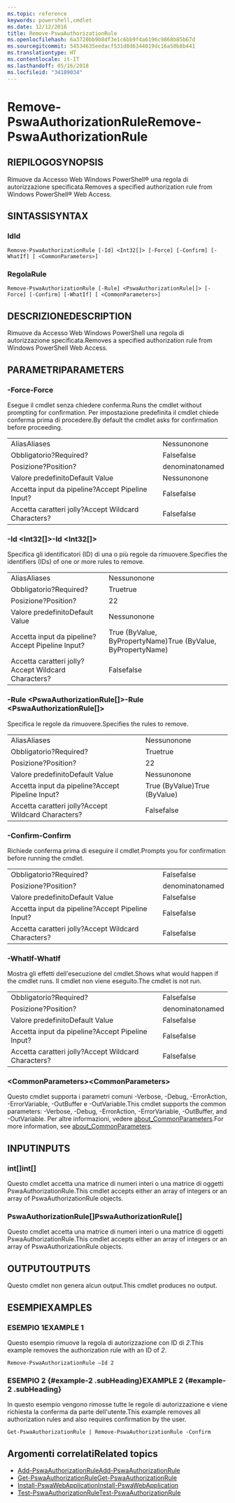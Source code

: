 ```yaml
---
ms.topic: reference
keywords: powershell,cmdlet
ms.date: 12/12/2016
title: Remove-PswaAuthorizationRule
ms.openlocfilehash: 6a3720bb9b8df3e1c6bb9f4a6196c9868b85b67d
ms.sourcegitcommit: 54534635eedacf531d8d6344019dc16a50b8b441
ms.translationtype: HT
ms.contentlocale: it-IT
ms.lasthandoff: 05/16/2018
ms.locfileid: "34189034"
---
```

# <a name="remove-pswaauthorizationrule"></a><span data-ttu-id="6d8ca-103">Remove-PswaAuthorizationRule</span><span class="sxs-lookup"><span data-stu-id="6d8ca-103">Remove-PswaAuthorizationRule</span></span>

## <a name="synopsis"></a><span data-ttu-id="6d8ca-104">RIEPILOGO</span><span class="sxs-lookup"><span data-stu-id="6d8ca-104">SYNOPSIS</span></span>

<span data-ttu-id="6d8ca-105">Rimuove da Accesso Web Windows PowerShell® una regola di autorizzazione specificata.</span><span class="sxs-lookup"><span data-stu-id="6d8ca-105">Removes a specified authorization rule from Windows PowerShell® Web Access.</span></span>

## <a name="syntax"></a><span data-ttu-id="6d8ca-106">SINTASSI</span><span class="sxs-lookup"><span data-stu-id="6d8ca-106">SYNTAX</span></span>

### <a name="id"></a><span data-ttu-id="6d8ca-107">Id</span><span class="sxs-lookup"><span data-stu-id="6d8ca-107">Id</span></span>
```
Remove-PswaAuthorizationRule [-Id] <Int32[]> [-Force] [-Confirm] [-WhatIf] [ <CommonParameters>]
```

### <a name="rule"></a><span data-ttu-id="6d8ca-108">Regola</span><span class="sxs-lookup"><span data-stu-id="6d8ca-108">Rule</span></span>
```
Remove-PswaAuthorizationRule [-Rule] <PswaAuthorizationRule[]> [-Force] [-Confirm] [-WhatIf] [ <CommonParameters>]
```

## <a name="description"></a><span data-ttu-id="6d8ca-109">DESCRIZIONE</span><span class="sxs-lookup"><span data-stu-id="6d8ca-109">DESCRIPTION</span></span>

<span data-ttu-id="6d8ca-110">Rimuove da Accesso Web Windows PowerShell una regola di autorizzazione specificata.</span><span class="sxs-lookup"><span data-stu-id="6d8ca-110">Removes a specified authorization rule from Windows PowerShell Web Access.</span></span>

## <a name="parameters"></a><span data-ttu-id="6d8ca-111">PARAMETRI</span><span class="sxs-lookup"><span data-stu-id="6d8ca-111">PARAMETERS</span></span>

### <a name="-force"></a><span data-ttu-id="6d8ca-112">-Force</span><span class="sxs-lookup"><span data-stu-id="6d8ca-112">-Force</span></span>

<span data-ttu-id="6d8ca-113">Esegue il cmdlet senza chiedere conferma.</span><span class="sxs-lookup"><span data-stu-id="6d8ca-113">Runs the cmdlet without prompting for confirmation.</span></span> <span data-ttu-id="6d8ca-114">Per impostazione predefinita il cmdlet chiede conferma prima di procedere.</span><span class="sxs-lookup"><span data-stu-id="6d8ca-114">By default the cmdlet asks for confirmation before proceeding.</span></span>

|||
|-|-|
| <span data-ttu-id="6d8ca-115">Alias</span><span class="sxs-lookup"><span data-stu-id="6d8ca-115">Aliases</span></span>                              | <span data-ttu-id="6d8ca-116">Nessuno</span><span class="sxs-lookup"><span data-stu-id="6d8ca-116">none</span></span>                                 |
| <span data-ttu-id="6d8ca-117">Obbligatorio?</span><span class="sxs-lookup"><span data-stu-id="6d8ca-117">Required?</span></span>                            | <span data-ttu-id="6d8ca-118">False</span><span class="sxs-lookup"><span data-stu-id="6d8ca-118">false</span></span>                                |
| <span data-ttu-id="6d8ca-119">Posizione?</span><span class="sxs-lookup"><span data-stu-id="6d8ca-119">Position?</span></span>                            | <span data-ttu-id="6d8ca-120">denominato</span><span class="sxs-lookup"><span data-stu-id="6d8ca-120">named</span></span>                                |
| <span data-ttu-id="6d8ca-121">Valore predefinito</span><span class="sxs-lookup"><span data-stu-id="6d8ca-121">Default Value</span></span>                        | <span data-ttu-id="6d8ca-122">Nessuno</span><span class="sxs-lookup"><span data-stu-id="6d8ca-122">none</span></span>                                 |
| <span data-ttu-id="6d8ca-123">Accetta input da pipeline?</span><span class="sxs-lookup"><span data-stu-id="6d8ca-123">Accept Pipeline Input?</span></span>               | <span data-ttu-id="6d8ca-124">False</span><span class="sxs-lookup"><span data-stu-id="6d8ca-124">false</span></span>                                |
| <span data-ttu-id="6d8ca-125">Accetta caratteri jolly?</span><span class="sxs-lookup"><span data-stu-id="6d8ca-125">Accept Wildcard Characters?</span></span>          | <span data-ttu-id="6d8ca-126">False</span><span class="sxs-lookup"><span data-stu-id="6d8ca-126">false</span></span>                                |

### <a name="-id-ltint32gt"></a><span data-ttu-id="6d8ca-127">-Id &lt;Int32\[\]&gt;</span><span class="sxs-lookup"><span data-stu-id="6d8ca-127">-Id &lt;Int32\[\]&gt;</span></span>

<span data-ttu-id="6d8ca-128">Specifica gli identificatori (ID) di una o più regole da rimuovere.</span><span class="sxs-lookup"><span data-stu-id="6d8ca-128">Specifies the identifiers (IDs) of one or more rules to remove.</span></span>

|||
|-|-|
| <span data-ttu-id="6d8ca-129">Alias</span><span class="sxs-lookup"><span data-stu-id="6d8ca-129">Aliases</span></span>                              | <span data-ttu-id="6d8ca-130">Nessuno</span><span class="sxs-lookup"><span data-stu-id="6d8ca-130">none</span></span>                                 |
| <span data-ttu-id="6d8ca-131">Obbligatorio?</span><span class="sxs-lookup"><span data-stu-id="6d8ca-131">Required?</span></span>                            | <span data-ttu-id="6d8ca-132">True</span><span class="sxs-lookup"><span data-stu-id="6d8ca-132">true</span></span>                                 |
| <span data-ttu-id="6d8ca-133">Posizione?</span><span class="sxs-lookup"><span data-stu-id="6d8ca-133">Position?</span></span>                            | <span data-ttu-id="6d8ca-134">2</span><span class="sxs-lookup"><span data-stu-id="6d8ca-134">2</span></span>                                    |
| <span data-ttu-id="6d8ca-135">Valore predefinito</span><span class="sxs-lookup"><span data-stu-id="6d8ca-135">Default Value</span></span>                        | <span data-ttu-id="6d8ca-136">Nessuno</span><span class="sxs-lookup"><span data-stu-id="6d8ca-136">none</span></span>                                 |
| <span data-ttu-id="6d8ca-137">Accetta input da pipeline?</span><span class="sxs-lookup"><span data-stu-id="6d8ca-137">Accept Pipeline Input?</span></span>               | <span data-ttu-id="6d8ca-138">True (ByValue, ByPropertyName)</span><span class="sxs-lookup"><span data-stu-id="6d8ca-138">True (ByValue, ByPropertyName)</span></span>       |
| <span data-ttu-id="6d8ca-139">Accetta caratteri jolly?</span><span class="sxs-lookup"><span data-stu-id="6d8ca-139">Accept Wildcard Characters?</span></span>          | <span data-ttu-id="6d8ca-140">False</span><span class="sxs-lookup"><span data-stu-id="6d8ca-140">false</span></span>                                |

### <a name="-rule-ltpswaauthorizationrulegt"></a><span data-ttu-id="6d8ca-141">-Rule &lt;PswaAuthorizationRule\[\]&gt;</span><span class="sxs-lookup"><span data-stu-id="6d8ca-141">-Rule &lt;PswaAuthorizationRule\[\]&gt;</span></span>

<span data-ttu-id="6d8ca-142">Specifica le regole da rimuovere.</span><span class="sxs-lookup"><span data-stu-id="6d8ca-142">Specifies the rules to remove.</span></span>

|||
|-|-|
| <span data-ttu-id="6d8ca-143">Alias</span><span class="sxs-lookup"><span data-stu-id="6d8ca-143">Aliases</span></span>                              | <span data-ttu-id="6d8ca-144">Nessuno</span><span class="sxs-lookup"><span data-stu-id="6d8ca-144">none</span></span>                                 |
| <span data-ttu-id="6d8ca-145">Obbligatorio?</span><span class="sxs-lookup"><span data-stu-id="6d8ca-145">Required?</span></span>                            | <span data-ttu-id="6d8ca-146">True</span><span class="sxs-lookup"><span data-stu-id="6d8ca-146">true</span></span>                                 |
| <span data-ttu-id="6d8ca-147">Posizione?</span><span class="sxs-lookup"><span data-stu-id="6d8ca-147">Position?</span></span>                            | <span data-ttu-id="6d8ca-148">2</span><span class="sxs-lookup"><span data-stu-id="6d8ca-148">2</span></span>                                    |
| <span data-ttu-id="6d8ca-149">Valore predefinito</span><span class="sxs-lookup"><span data-stu-id="6d8ca-149">Default Value</span></span>                        | <span data-ttu-id="6d8ca-150">Nessuno</span><span class="sxs-lookup"><span data-stu-id="6d8ca-150">none</span></span>                                 |
| <span data-ttu-id="6d8ca-151">Accetta input da pipeline?</span><span class="sxs-lookup"><span data-stu-id="6d8ca-151">Accept Pipeline Input?</span></span>               | <span data-ttu-id="6d8ca-152">True (ByValue)</span><span class="sxs-lookup"><span data-stu-id="6d8ca-152">True (ByValue)</span></span>                       |
| <span data-ttu-id="6d8ca-153">Accetta caratteri jolly?</span><span class="sxs-lookup"><span data-stu-id="6d8ca-153">Accept Wildcard Characters?</span></span>          | <span data-ttu-id="6d8ca-154">False</span><span class="sxs-lookup"><span data-stu-id="6d8ca-154">false</span></span>                                |

### <a name="-confirm"></a><span data-ttu-id="6d8ca-155">-Confirm</span><span class="sxs-lookup"><span data-stu-id="6d8ca-155">-Confirm</span></span>

<span data-ttu-id="6d8ca-156">Richiede conferma prima di eseguire il cmdlet.</span><span class="sxs-lookup"><span data-stu-id="6d8ca-156">Prompts you for confirmation before running the cmdlet.</span></span>

|||
|-|-|
| <span data-ttu-id="6d8ca-157">Obbligatorio?</span><span class="sxs-lookup"><span data-stu-id="6d8ca-157">Required?</span></span>                            | <span data-ttu-id="6d8ca-158">False</span><span class="sxs-lookup"><span data-stu-id="6d8ca-158">false</span></span>                                |
| <span data-ttu-id="6d8ca-159">Posizione?</span><span class="sxs-lookup"><span data-stu-id="6d8ca-159">Position?</span></span>                            | <span data-ttu-id="6d8ca-160">denominato</span><span class="sxs-lookup"><span data-stu-id="6d8ca-160">named</span></span>                                |
| <span data-ttu-id="6d8ca-161">Valore predefinito</span><span class="sxs-lookup"><span data-stu-id="6d8ca-161">Default Value</span></span>                        | <span data-ttu-id="6d8ca-162">False</span><span class="sxs-lookup"><span data-stu-id="6d8ca-162">false</span></span>                                |
| <span data-ttu-id="6d8ca-163">Accetta input da pipeline?</span><span class="sxs-lookup"><span data-stu-id="6d8ca-163">Accept Pipeline Input?</span></span>               | <span data-ttu-id="6d8ca-164">False</span><span class="sxs-lookup"><span data-stu-id="6d8ca-164">false</span></span>                                |
| <span data-ttu-id="6d8ca-165">Accetta caratteri jolly?</span><span class="sxs-lookup"><span data-stu-id="6d8ca-165">Accept Wildcard Characters?</span></span>          | <span data-ttu-id="6d8ca-166">False</span><span class="sxs-lookup"><span data-stu-id="6d8ca-166">false</span></span>                                |

### <a name="-whatif"></a><span data-ttu-id="6d8ca-167">-WhatIf</span><span class="sxs-lookup"><span data-stu-id="6d8ca-167">-WhatIf</span></span>

<span data-ttu-id="6d8ca-168">Mostra gli effetti dell'esecuzione del cmdlet.</span><span class="sxs-lookup"><span data-stu-id="6d8ca-168">Shows what would happen if the cmdlet runs.</span></span> <span data-ttu-id="6d8ca-169">Il cmdlet non viene eseguito.</span><span class="sxs-lookup"><span data-stu-id="6d8ca-169">The cmdlet is not run.</span></span>

|||
|-|-|
| <span data-ttu-id="6d8ca-170">Obbligatorio?</span><span class="sxs-lookup"><span data-stu-id="6d8ca-170">Required?</span></span>                            | <span data-ttu-id="6d8ca-171">False</span><span class="sxs-lookup"><span data-stu-id="6d8ca-171">false</span></span>                                |
| <span data-ttu-id="6d8ca-172">Posizione?</span><span class="sxs-lookup"><span data-stu-id="6d8ca-172">Position?</span></span>                            | <span data-ttu-id="6d8ca-173">denominato</span><span class="sxs-lookup"><span data-stu-id="6d8ca-173">named</span></span>                                |
| <span data-ttu-id="6d8ca-174">Valore predefinito</span><span class="sxs-lookup"><span data-stu-id="6d8ca-174">Default Value</span></span>                        | <span data-ttu-id="6d8ca-175">False</span><span class="sxs-lookup"><span data-stu-id="6d8ca-175">false</span></span>                                |
| <span data-ttu-id="6d8ca-176">Accetta input da pipeline?</span><span class="sxs-lookup"><span data-stu-id="6d8ca-176">Accept Pipeline Input?</span></span>               | <span data-ttu-id="6d8ca-177">False</span><span class="sxs-lookup"><span data-stu-id="6d8ca-177">false</span></span>                                |
| <span data-ttu-id="6d8ca-178">Accetta caratteri jolly?</span><span class="sxs-lookup"><span data-stu-id="6d8ca-178">Accept Wildcard Characters?</span></span>          | <span data-ttu-id="6d8ca-179">False</span><span class="sxs-lookup"><span data-stu-id="6d8ca-179">false</span></span>                                |

### <a name="ltcommonparametersgt"></a><span data-ttu-id="6d8ca-180">&lt;CommonParameters&gt;</span><span class="sxs-lookup"><span data-stu-id="6d8ca-180">&lt;CommonParameters&gt;</span></span>

<span data-ttu-id="6d8ca-181">Questo cmdlet supporta i parametri comuni -Verbose, -Debug, -ErrorAction, -ErrorVariable, -OutBuffer e -OutVariable.</span><span class="sxs-lookup"><span data-stu-id="6d8ca-181">This cmdlet supports the common parameters: -Verbose, -Debug, -ErrorAction, -ErrorVariable, -OutBuffer, and -OutVariable.</span></span>
<span data-ttu-id="6d8ca-182">Per altre informazioni, vedere [about_CommonParameters](http://go.microsoft.com/fwlink/p/?LinkID=113216).</span><span class="sxs-lookup"><span data-stu-id="6d8ca-182">For more information, see [about_CommonParameters](http://go.microsoft.com/fwlink/p/?LinkID=113216).</span></span>

## <a name="inputs"></a><span data-ttu-id="6d8ca-183">INPUT</span><span class="sxs-lookup"><span data-stu-id="6d8ca-183">INPUTS</span></span>

### <a name="int"></a><span data-ttu-id="6d8ca-184">int\[\]</span><span class="sxs-lookup"><span data-stu-id="6d8ca-184">int\[\]</span></span>

<span data-ttu-id="6d8ca-185">Questo cmdlet accetta una matrice di numeri interi o una matrice di oggetti PswaAuthorizationRule.</span><span class="sxs-lookup"><span data-stu-id="6d8ca-185">This cmdlet accepts either an array of integers or an array of PswaAuthorizationRule objects.</span></span>

### <a name="pswaauthorizationrule"></a><span data-ttu-id="6d8ca-186">PswaAuthorizationRule\[\]</span><span class="sxs-lookup"><span data-stu-id="6d8ca-186">PswaAuthorizationRule\[\]</span></span>

<span data-ttu-id="6d8ca-187">Questo cmdlet accetta una matrice di numeri interi o una matrice di oggetti PswaAuthorizationRule.</span><span class="sxs-lookup"><span data-stu-id="6d8ca-187">This cmdlet accepts either an array of integers or an array of PswaAuthorizationRule objects.</span></span>

## <a name="outputs"></a><span data-ttu-id="6d8ca-188">OUTPUT</span><span class="sxs-lookup"><span data-stu-id="6d8ca-188">OUTPUTS</span></span>

<span data-ttu-id="6d8ca-189">Questo cmdlet non genera alcun output.</span><span class="sxs-lookup"><span data-stu-id="6d8ca-189">This cmdlet produces no output.</span></span>

## <a name="examples"></a><span data-ttu-id="6d8ca-190">ESEMPI</span><span class="sxs-lookup"><span data-stu-id="6d8ca-190">EXAMPLES</span></span>

### <a name="example-1"></a><span data-ttu-id="6d8ca-191">ESEMPIO 1</span><span class="sxs-lookup"><span data-stu-id="6d8ca-191">EXAMPLE 1</span></span>

<span data-ttu-id="6d8ca-192">Questo esempio rimuove la regola di autorizzazione con ID di *2*.</span><span class="sxs-lookup"><span data-stu-id="6d8ca-192">This example removes the authorization rule with an ID of *2*.</span></span>

```
Remove-PswaAuthorizationRule –Id 2
```

### <a name="example-2-example-2-subheading"></a><span data-ttu-id="6d8ca-193">ESEMPIO 2 {#example-2 .subHeading}</span><span class="sxs-lookup"><span data-stu-id="6d8ca-193">EXAMPLE 2 {#example-2 .subHeading}</span></span>

<span data-ttu-id="6d8ca-194">In questo esempio vengono rimosse tutte le regole di autorizzazione e viene richiesta la conferma da parte dell'utente.</span><span class="sxs-lookup"><span data-stu-id="6d8ca-194">This example removes all authorization rules and also requires confirmation by the user.</span></span>

```
Get-PswaAuthorizationRule | Remove-PswaAuthorizationRule -Confirm
```

## <a name="related-topics"></a><span data-ttu-id="6d8ca-195">Argomenti correlati</span><span class="sxs-lookup"><span data-stu-id="6d8ca-195">Related topics</span></span>

- [<span data-ttu-id="6d8ca-196">Add-PswaAuthorizationRule</span><span class="sxs-lookup"><span data-stu-id="6d8ca-196">Add-PswaAuthorizationRule</span></span>](add-pswaauthorizationrule.md)
- [<span data-ttu-id="6d8ca-197">Get-PswaAuthorizationRule</span><span class="sxs-lookup"><span data-stu-id="6d8ca-197">Get-PswaAuthorizationRule</span></span>](get-pswaauthorizationrule.md)
- [<span data-ttu-id="6d8ca-198">Install-PswaWebApplication</span><span class="sxs-lookup"><span data-stu-id="6d8ca-198">Install-PswaWebApplication</span></span>](install-pswawebapplication.md)
- [<span data-ttu-id="6d8ca-199">Test-PswaAuthorizationRule</span><span class="sxs-lookup"><span data-stu-id="6d8ca-199">Test-PswaAuthorizationRule</span></span>](test-pswaauthorizationrule.md)